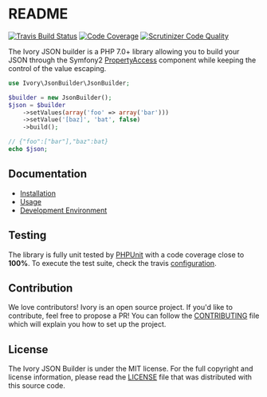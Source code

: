 # README

[![Travis Build Status](https://api.travis-ci.com/bresam/ivory-json-builder.svg?branch=master)](https://travis-ci.com/github/bresam/ivory-json-builder)
[![Code Coverage](https://scrutinizer-ci.com/g/bresam/ivory-json-builder/badges/coverage.png?b=master)](https://scrutinizer-ci.com/g/bresam/ivory-json-builder/?branch=master)
[![Scrutinizer Code Quality](https://scrutinizer-ci.com/g/bresam/ivory-json-builder/badges/quality-score.png?b=master)](https://scrutinizer-ci.com/g/bresam/ivory-json-builder/?branch=master)

The Ivory JSON builder is a PHP 7.0+ library allowing you to build your JSON through the Symfony2
[PropertyAccess](http://symfony.com/doc/current/components/property_access/index.html) component while keeping the
control of the value escaping.

``` php
use Ivory\JsonBuilder\JsonBuilder;

$builder = new JsonBuilder();
$json = $builder
    ->setValues(array('foo' => array('bar')))
    ->setValue('[baz]', 'bat', false)
    ->build();

// {"foo":["bar"],"baz":bat}
echo $json;
```

## Documentation

 * [Installation](/doc/installation.md)
 * [Usage](/doc/usage.md)
 * [Development Environment](/doc/development_environment.md)

## Testing

The library is fully unit tested by [PHPUnit](http://www.phpunit.de/) with a code coverage close to **100%**. To
execute the test suite, check the travis [configuration](/.travis.yml).

## Contribution

We love contributors! Ivory is an open source project. If you'd like to contribute, feel free to propose a PR! You
can follow the [CONTRIBUTING](/CONTRIBUTING.md) file which will explain you how to set up the project.

## License

The Ivory JSON Builder is under the MIT license. For the full copyright and license information, please read the
[LICENSE](/LICENSE) file that was distributed with this source code.
